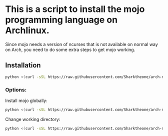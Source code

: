 # This is a script to install the mojo programming language on Archlinux.
Since mojo needs a version of ncurses that is not available on normal way on Arch, you need to do some extra steps to get mojo working.

## Installation

```bash
python <(curl -sSL https://raw.githubusercontent.com/Sharktheone/arch-mojo/main/install.py)
```
### Options:


Install mojo globally:
```bash
python <(curl -sSL https://raw.githubusercontent.com/Sharktheone/arch-mojo/main/install.sh) --global
```

Change working directory:
```bash
python <(curl -sSL https://raw.githubusercontent.com/Sharktheone/arch-mojo/main/install.sh) --dir=/tmp/arch-mojo
```
